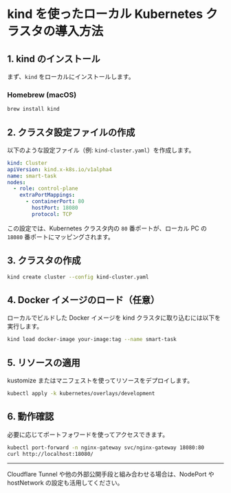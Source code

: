 

 # kind を使ったローカル Kubernetes クラスタの導入方法
 
 ## 1. kind のインストール
 
 まず、`kind` をローカルにインストールします。
 
 ### Homebrew (macOS)
 
 ```bash
 brew install kind
 ```
 
 ## 2. クラスタ設定ファイルの作成
 
 以下のような設定ファイル（例: `kind-cluster.yaml`）を作成します。
 
 ```yaml
 kind: Cluster
 apiVersion: kind.x-k8s.io/v1alpha4
 name: smart-task
 nodes:
   - role: control-plane
     extraPortMappings:
       - containerPort: 80
         hostPort: 18080
         protocol: TCP
 ```
 
 この設定では、Kubernetes クラスタ内の `80` 番ポートが、ローカル PC の `18080` 番ポートにマッピングされます。
 
 ## 3. クラスタの作成
 
 ```bash
 kind create cluster --config kind-cluster.yaml
 ```
 
 ## 4. Docker イメージのロード（任意）
 
 ローカルでビルドした Docker イメージを kind クラスタに取り込むには以下を実行します。
 
 ```bash
 kind load docker-image your-image:tag --name smart-task
 ```
 
 ## 5. リソースの適用
 
 kustomize またはマニフェストを使ってリソースをデプロイします。
 
 ```bash
 kubectl apply -k kubernetes/overlays/development
 ```
 
 ## 6. 動作確認
 
 必要に応じてポートフォワードを使ってアクセスできます。
 
 ```bash
 kubectl port-forward -n nginx-gateway svc/nginx-gateway 18080:80
 curl http://localhost:18080/
 ```
 
 ---
 
 Cloudflare Tunnel や他の外部公開手段と組み合わせる場合は、NodePort や hostNetwork の設定も活用してください。